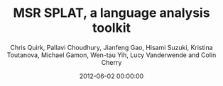 ---
title: "MSR SPLAT, a language analysis toolkit"
collection: publications
permalink: /publication/2012-06-02-0037
date: 2012-06-02 00:00:00
author: 'Chris Quirk, Pallavi Choudhury, Jianfeng Gao, Hisami Suzuki, Kristina Toutanova, Michael Gamon, Wen-tau Yih, Lucy Vanderwende and Colin Cherry'
venue: 'NAACL-HLT-2012 Demo'
---